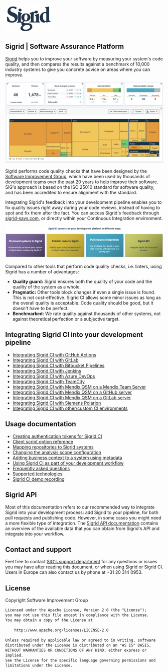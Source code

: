 <img src="docs/images/sigrid-logo.png" width="150" />

## Sigrid | Software Assurance Platform

[Sigrid](https://www.softwareimprovementgroup.com/solutions/sigrid-software-assurance-platform/) helps you to improve your software by measuring your system's code quality, and then compares the results against a benchmark of 10,000 industry systems to give you concrete advice on areas where you can improve.

<img src="docs/images/sigrid-dashboard.png" width="700" />

Sigrid performs code quality checks that have been designed by the [Software Improvement Group](https://www.softwareimprovementgroup.com/), which have been used by thousands of development teams over the past 20 years to help improve their software. SIG's approach is based on the ISO 25010 standard for software quality, and has been accredited to ensure alignment with the standard.

Integrating Sigrid's feedback into your development pipeline enables you to fix quality issues right away during your code reviews, instead of having to spot and fix them after the fact. You can access Sigrid's feedback through [sigrid-says.com](https://sigrid-says.com), or directly within your Continuous Integration environment.

<img src="docs/images/sigridci-features.png" width="800" />

Compared to other tools that perform code quality checks, i.e. linters, using Sigrid has a number of advantages:

- **Quality guard:** Sigrid ensures both the quality of your code and the quality of the system as a whole.
- **Pragmatic:** Other tools block changes if even a single issue is found. This is not cost-effective. Sigrid CI allows some minor issues as long as the overall quality is acceptable. Code quality should be good, but it doesn't have to be perfect.
- **Benchmarked:** We rate quality against thousands of other systems, not against theoretical perfection or a subjective target.

## Integrating Sigrid CI into your development pipeline

- [Integrating Sigrid CI with GitHub Actions](docs/sigridci-integration/github-actions.md)
- [Integrating Sigrid CI with GitLab](docs/sigridci-integration/gitlab.md)
- [Integrating Sigrid CI with Bitbucket Pipelines](docs/sigridci-integration/bitbucket-pipelines.md)
- [Integrating Sigrid CI with Jenkins](docs/sigridci-integration/jenkins.md)
- [Integrating Sigrid CI with Azure DevOps](docs/sigridci-integration/azure-devops.md)
- [Integrating Sigrid CI with TeamCity](docs/sigridci-integration/teamcity.md)
- [Integrating Sigrid CI with Mendix QSM on a Mendix Team Server](docs/sigridci-integration/mendix-teamserver-api.md)
- [Integrating Sigrid CI with Mendix QSM on a GitHub server](docs/sigridci-integration/mendix-github-actions.md)
- [Integrating Sigrid CI with Mendix QSM on a GitLab server](docs/sigridci-integration/mendix-gitlab.md)
- [Integrating Sigrid CI with Siemens Polarion](docs/sigridci-integration/polarion.md)
- [Integrating Sigrid CI with other/custom CI environments](docs/sigridci-integration/integration.md)

## Usage documentation

- [Creating authentication tokens for Sigrid CI](docs/authentication-tokens.md)
- [Client script option reference](docs/reference/client-script-usage.md)
- [Mapping repositories to Sigrid systems](docs/systems.md)
- [Changing the analysis scope configuration](docs/reference/analysis-scope-configuration.md)
- [Adding business context to a system using metadata](docs/metadata.md)
- [Using Sigrid CI as part of your development workflow](docs/workflows.md)
- [Frequently asked questions](docs/faq.md)
- [Supported technologies](docs/reference/technology-support.md)
- [Sigrid CI demo recording](https://www.youtube.com/watch?v=1QWWtFlB6cQ) 

## Sigrid API

Most of this documentation refers to our recommended way to integrate Sigrid into your development process: add Sigrid to your pipeline, for both pull requests and publishing code. However, in some cases you might need a more flexible type of integration. The [Sigrid API documentation](docs/reference/sigrid-api-documentation.md) contains an overview of the available data that you can obtain from Sigrid's API and integrate into your workflow.

## Contact and support

Feel free to contact [SIG's support department](mailto:support@softwareimprovementgroup.com) for any questions or issues you may have after reading this document, or when using Sigrid or Sigrid CI. Users in Europe can also contact us by phone at +31 20 314 0953.

## License

Copyright Software Improvement Group

    Licensed under the Apache License, Version 2.0 (the "License");
    you may not use this file except in compliance with the License.
    You may obtain a copy of the License at

        http://www.apache.org/licenses/LICENSE-2.0

    Unless required by applicable law or agreed to in writing, software
    distributed under the License is distributed on an "AS IS" BASIS,
    WITHOUT WARRANTIES OR CONDITIONS OF ANY KIND, either express or implied.
    See the License for the specific language governing permissions and
    limitations under the License.
    
